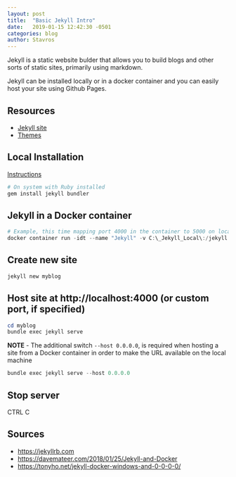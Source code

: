 ```yaml
---
layout: post
title:  "Basic Jekyll Intro"
date:   2019-01-15 12:42:30 -0501
categories: blog
author: Stavros
---
```

Jekyll is a static website bulder that allows you to build blogs and other sorts of static sites, primarily using markdown.

Jekyll can be installed locally or in a docker container and you can easily host your site using Github Pages.

## Resources

- [Jekyll site](https://jekyllrb.com)
- [Themes](https://rubygems.org/)

## Local Installation

[Instructions](https://jekyllrb.com/docs/)

```powershell
# On system with Ruby installed
gem install jekyll bundler
```

## Jekyll in a Docker container

```powershell
# Example, this time mapping port 4000 in the container to 5000 on localhost
docker container run -idt --name "Jekyll" -v C:\_Jekyll_Local\:/jekyll -p 5000:4000 jekyll/jekyll bash
```
## Create new site

```powershell
jekyll new myblog
```

## Host site at http://localhost:4000 (or custom port, if specified)

```powershell
cd myblog
bundle exec jekyll serve
```

**NOTE** - The additional switch ```--host 0.0.0.0```, is required when hosting a site from a Docker container in order to make the URL available on the local machine


```powershell
bundle exec jekyll serve --host 0.0.0.0
```
## Stop server

CTRL C

## Sources

- https://jekyllrb.com
- https://davemateer.com/2018/01/25/Jekyll-and-Docker
- https://tonyho.net/jekyll-docker-windows-and-0-0-0-0/